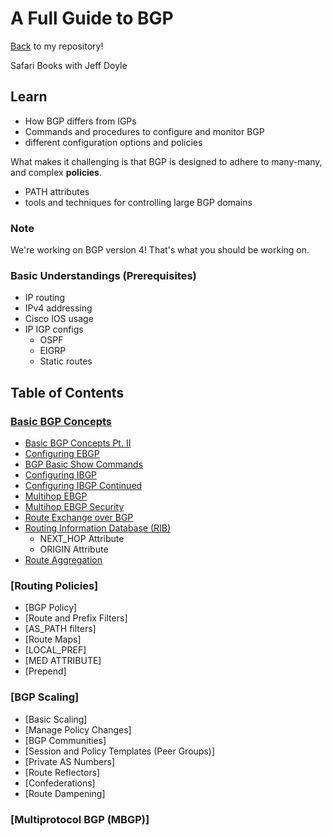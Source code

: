 # A Full Guide to BGP

[Back](../../README.md) to my repository!


Safari Books with Jeff Doyle

## Learn

* How BGP differs from IGPs
* Commands and procedures to configure and monitor BGP
* different configuration options and policies

What makes it challenging is that BGP is designed to adhere to many-many, and complex __policies__.

* PATH attributes
* tools and techniques for controlling large BGP domains

### Note

We're working on BGP version 4! That's what you should be working on.

### Basic Understandings (Prerequisites)

* IP routing
* IPv4 addressing
* Cisco IOS usage
* IP IGP configs
    + OSPF
    + EIGRP
    + Static routes

## Table of Contents

### [Basic BGP Concepts](./MOD1/1.1.md)
   
* [Basic BGP Concepts Pt. II](./MOD1/1.2.md)
* [Configuring EBGP](./MOD1/2.1.md)
* [BGP Basic Show Commands](./MOD1/2.1.md)
* [Configuring IBGP](./MOD1/3.1.md)
* [Configuring IBGP Continued](./MOD1/3.2.md)
* [Multihop EBGP](./MOD1/4.1.md)
* [Multihop EBGP Security](./MOD1/4.2.md)
* [Route Exchange over BGP](./MOD1/5.1.md)
* [Routing Information Database (RIB)](./MOD1/5.2.md)
    - NEXT_HOP Attribute
    - ORIGIN Attribute
* [Route Aggregation](./MOD1/6.1.md)

### [Routing Policies]

* [BGP Policy]
* [Route and Prefix Filters]
* [AS_PATH filters]
* [Route Maps]
* [LOCAL_PREF]
* [MED ATTRIBUTE]
* [Prepend]

### [BGP Scaling]

* [Basic Scaling]
* [Manage Policy Changes]
* [BGP Communities]
* [Session and Policy Templates (Peer Groups)]
* [Private AS Numbers]
* [Route Reflectors]
* [Confederations]
* [Route Dampening]

### [Multiprotocol BGP (MBGP)]